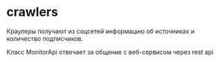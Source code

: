 # crawlers

Краулеры получают из соцсетей информацию об источниках и количество подписчиков.

Класс MonitorApi отвечает за общение с веб-сервисом через rest api
